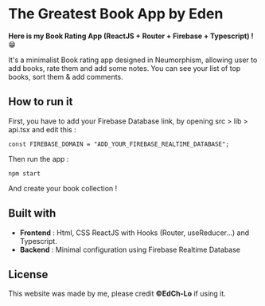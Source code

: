 # The Greatest Book App by Eden

**Here is my Book Rating App (ReactJS + Router + Firebase + Typescript) !** 😁

It's a minimalist Book rating app designed in Neumorphism, allowing user to add books, rate them and add some notes. You can see your list of top books, sort them & add comments.

## How to run it

First, you have to add your Firebase Database link, by opening src > lib > api.tsx and edit this :

`const FIREBASE_DOMAIN = "ADD_YOUR_FIREBASE_REALTIME_DATABASE";`

Then run the app :

`npm start`

And create your book collection !

## Built with

- **Frontend** : Html, CSS ReactJS with Hooks (Router, useReducer...) and Typescript.
- **Backend** : Minimal configuration using Firebase Realtime Database

## License

This website was made by me, please credit **©EdCh-Lo** if using it.
